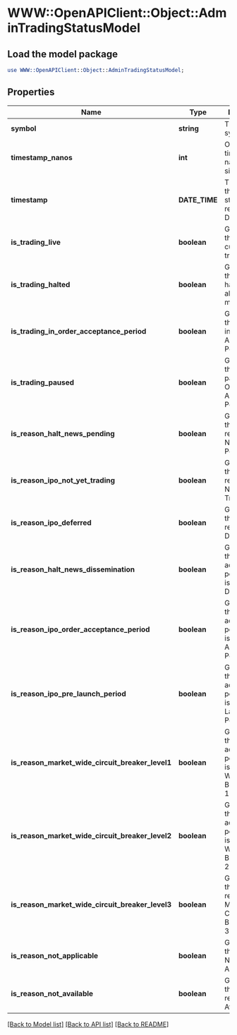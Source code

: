 # WWW::OpenAPIClient::Object::AdminTradingStatusModel

## Load the model package
```perl
use WWW::OpenAPIClient::Object::AdminTradingStatusModel;
```

## Properties
Name | Type | Description | Notes
------------ | ------------- | ------------- | -------------
**symbol** | **string** | The stock symbol | [optional] 
**timestamp_nanos** | **int** | Original timestamp in nanoseconds since epoch | [optional] 
**timestamp** | **DATE_TIME** | Time when the trading status was recorded as DateTime | [optional] 
**is_trading_live** | **boolean** | Gets whether the security is currently trading on IEX | [optional] 
**is_trading_halted** | **boolean** | Gets whether the security is halted across all US equity markets | [optional] 
**is_trading_in_order_acceptance_period** | **boolean** | Gets whether the security is in Order Acceptance Period on IEX | [optional] 
**is_trading_paused** | **boolean** | Gets whether the security is paused and in Order Acceptance Period on IEX | [optional] 
**is_reason_halt_news_pending** | **boolean** | Gets whether the halt reason is News Pending | [optional] 
**is_reason_ipo_not_yet_trading** | **boolean** | Gets whether the halt reason is IPO Not Yet Trading | [optional] 
**is_reason_ipo_deferred** | **boolean** | Gets whether the halt reason is IPO Deferred | [optional] 
**is_reason_halt_news_dissemination** | **boolean** | Gets whether the order acceptance period reason is Halt News Dissemination | [optional] 
**is_reason_ipo_order_acceptance_period** | **boolean** | Gets whether the order acceptance period reason is IPO Order Acceptance Period | [optional] 
**is_reason_ipo_pre_launch_period** | **boolean** | Gets whether the order acceptance period reason is IPO Pre-Launch Period | [optional] 
**is_reason_market_wide_circuit_breaker_level1** | **boolean** | Gets whether the order acceptance period reason is Market-Wide Circuit Breaker Level 1 – Breached | [optional] 
**is_reason_market_wide_circuit_breaker_level2** | **boolean** | Gets whether the order acceptance period reason is Market-Wide Circuit Breaker Level 2 – Breached | [optional] 
**is_reason_market_wide_circuit_breaker_level3** | **boolean** | Gets whether the halt reason is Market-Wide Circuit Breaker Level 3 – Breached | [optional] 
**is_reason_not_applicable** | **boolean** | Gets whether the reason is Not Applicable | [optional] 
**is_reason_not_available** | **boolean** | Gets whether the halt reason is Not Available | [optional] 

[[Back to Model list]](../README.md#documentation-for-models) [[Back to API list]](../README.md#documentation-for-api-endpoints) [[Back to README]](../README.md)


